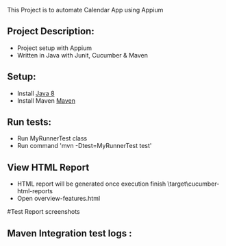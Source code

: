 This Project is to automate Calendar App using Appium


## Project Description:
* Project setup with Appium
* Written in Java with Junit, Cucumber & Maven


## Setup:
* Install [Java 8](http://www.oracle.com/technetwork/java/javase/overview/java8-2100321.html)
* Install Maven [Maven](https://maven.apache.org/)

## Run tests:
* Run MyRunnerTest class
* Run command 'mvn -Dtest=MyRunnerTest test'



## View HTML Report
* HTML report will be generated once execution finish \target\cucumber-html-reports
* Open overview-features.html

#Test Report screenshots




## Maven Integration test logs :
